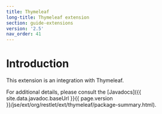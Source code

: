 ```yaml
---
title: Thymeleaf
long-title: Thymeleaf extension
section: guide-extensions
version: '2.5'
nav_order: 41
---
```

# Introduction

This extension is an integration with Thymeleaf.

For additional details, please consult the
[Javadocs]({{ site.data.javadoc.baseUrl }}{{ page.version }}/jse/ext/org/restlet/ext/thymeleaf/package-summary.html).

